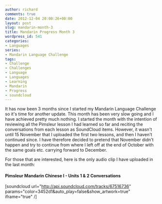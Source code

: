 ```yaml
---
author: richard
comments: true
date: 2012-12-04 20:00:26+00:00
layout: post
slug: mandarin-month-3
title: Mandarin Progress Month 3
wordpress_id: 541
categories:
- Languages
series:
- Mandarin Language Challenge
tags:
- Challenge
- Challenges
- Language
- Languages
- Learning
- Mandarin
- Progress
- soundcloud
---
```


It has now been 3 months since I started my Mandarin Language Challenge so it's time for another update. This month has been very slow going and I have achieved pretty much nothing. I started the month with the intention of reviewing all the Pimsleur lesson I had learned so far and reciting the conversations from each lesson as SoundCloud items. However, it wasn't until 15 November that I uploaded the first two lessons, and then I haven't continued since. I have therefore decided to pretend that November didn't happen and try to continue from where I left off at the end of October with the same goals etc. carrying forward to December.

For those that are interested, here is the only audio clip I have uploaded in the last month:


#### Pimsleur Mandarin Chinese I - Units 1 & 2 Conversations


[soundcloud url="http://api.soundcloud.com/tracks/67516736" params="color=3452d1&auto_play=false&show_artwork=true" iframe="true" /]
